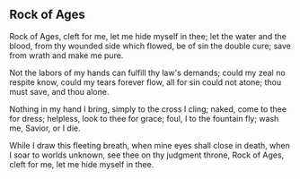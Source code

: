 ## Rock of Ages

Rock of Ages, cleft for me, 
let me hide myself in thee; 
let the water and the blood, 
from thy wounded side which flowed, 
be of sin the double cure; 
save from wrath and make me pure. 

Not the labors of my hands 
can fulfill thy law's demands; 
could my zeal no respite know, 
could my tears forever flow, 
all for sin could not atone; 
thou must save, and thou alone. 

Nothing in my hand I bring, 
simply to the cross I cling; 
naked, come to thee for dress; 
helpless, look to thee for grace; 
foul, I to the fountain fly; 
wash me, Savior, or I die. 

While I draw this fleeting breath, 
when mine eyes shall close in death, 
when I soar to worlds unknown, 
see thee on thy judgment throne, 
Rock of Ages, cleft for me, 
let me hide myself in thee.